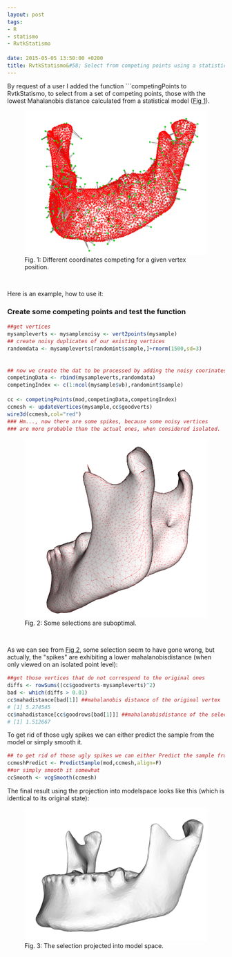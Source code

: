 ```yaml
---
layout: post
tags: 
- R 
- statismo
- RvtkStatismo

date: 2015-05-05 13:50:00 +0200
title: RvtkStatismo&#58; Select from competing points using a statistical model
---
```



By request of a user I added the function ```competingPoints to RvtkStatismo, to select from a set of competing points, those with the lowest Mahalanobis distance calculated from a statistical model ([Fig 1](#Fig1)). 
<a id="Fig1"></a>
<figure class="center">
    <img rel="zoom" src="/resources/images/somenoise.png" alt="origstate" width="450" >
 <figcaption>Fig. 1: Different coordinates competing for a given vertex position.</figcaption>
</figure> 
</br>

Here is an example, how to use it:
 
### Create some competing points and test the function

```r
##get vertices
mysampleverts <- mysamplenoisy <- vert2points(mysample)
## create noisy duplicates of our existing vertices
randomdata <- mysampleverts[randomint$sample,]+rnorm(1500,sd=3)


## now we create the dat to be processed by adding the noisy coorinates as competing ones
competingData <- rbind(mysampleverts,randomdata)
competingIndex <- c(1:ncol(mysample$vb),randomint$sample)

cc <- competingPoints(mod,competingData,competingIndex)
ccmesh <- updateVertices(mysample,cc$goodverts)
wire3d(ccmesh,col="red")
### Hm..., now there are some spikes, because some noisy vertices
### are more probable than the actual ones, when considered isolated.

```
<a id="Fig2"></a>
<figure class="center">
    <img rel="zoom" src="/resources/images/spikes.png" alt="origstate" width="450" >
 <figcaption>Fig. 2: Some selections are suboptimal.</figcaption>
</figure> 
</br>

As we can see from [Fig 2](#Fig2), some selection seem to have gone wrong, but actually, the "spikes" are exhibiting a lower mahalanobisdistance (when only viewed on an isolated point level):

```r
##get those vertices that do not correspond to the original ones
diffs <- rowSums((cc$goodverts-mysampleverts)^2)
bad <- which(diffs > 0.01)
cc$mahadistance[bad[1]] ##mahalanobis distance of the original vertex
# [1] 5.274545
cc$mahadistance[cc$goodrows[bad[1]]] ##mahalanobisdistance of the selected noisy one
# [1] 1.512667
```
To get rid of those ugly spikes we can either predict the sample from the model or simply smooth it.

```r
## to get rid of those ugly spikes we can either Predict the sample from the model
ccmeshPredict <- PredictSample(mod,ccmesh,align=F)
##or simply smooth it somewhat
ccSmooth <- vcgSmooth(ccmesh)

```

The final result using the projection into modelspace looks like this (which is identical to its original state):


<figure class="center">
    <img rel="zoom" src="/resources/images/finalPredictCompete.png" alt="origstate" width="450" >
 <figcaption>Fig. 3: The selection projected into model space.</figcaption>
</figure> 
</br>
